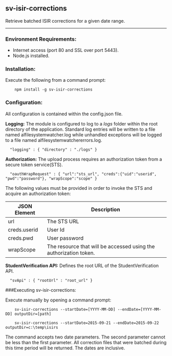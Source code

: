 <a name="module_sv-isir-corrections"></a>
## sv-isir-corrections
Retrieve batched ISIR corrections for a given date range.***### Environment Requirements:* Internet access (port 80 and SSL over port 5443).* Node.js installed.### Installation:Execute the following from a command prompt:		npm install -g sv-isir-corrections### Configuration:All configuration is contained within the config.json file.**Logging:** The module is configured to log to a _logs_ folder within the root directory of the application.Standard log entries will be written to a file named alfilesystemwatcher.log while unhandled exceptions willbe logged to a file named alfilesystemwatchererrors.log.      "logging" : { "directory" : "./logs" }**Authorization:** The upload process requires an authorization token from a secure token service(STS).      "oauthWrapRequest" : { "url":"sts_url", "creds":{"uid":"userid", "pwd":"password"}, "wrapScope":"scope" }The following values must be provided in order to invoke the STS and acquire an authorization token:JSON Element | Description-------------|--------------------------------------------------------------------------url | The STS URLcreds.userid | User Idcreds.pwd | User passwordwrapScope | The resource that will be accessed using the authorization token.**StudentVerification API:** Defines the root URL of the StudentVerification API.      "svApi" : { "rootUrl" : "root_url" }###Executing sv-isir-corrections:Execute manually by opening a command prompt:		sv-isir-corrections --startDate=[YYYY-MM-DD] --endDate=[YYYY-MM-DD] outputDir=[path]				sv-isir-corrections --startDate=2015-09-21 --endDate=2015-09-22 outputDir=c:\temp\isirsThe command accepts two date parameters. The second parameter cannot be less than the first parameter.All correction files that were batched during this time period will be returned. The dates are inclusive.

